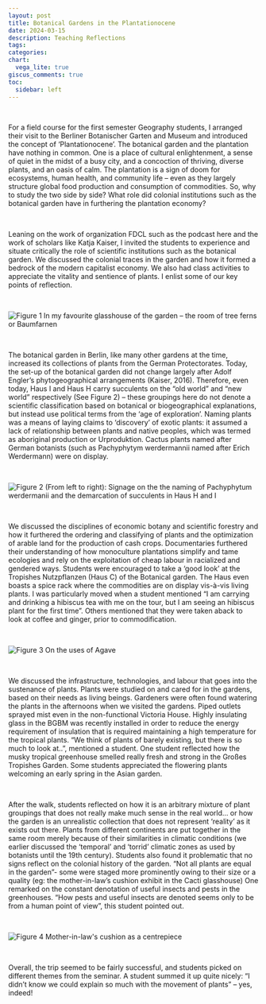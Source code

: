 ```yaml
---
layout: post
title: Botanical Gardens in the Plantationocene
date: 2024-03-15
description: Teaching Reflections
tags: 
categories: 
chart:
  vega_lite: true
giscus_comments: true
toc:
  sidebar: left
---
```


<br>

For a field course for the first semester Geography students, I arranged their visit to the Berliner Botanischer Garten and Museum and introduced the concept of ‘Plantationocene’. The botanical garden and the plantation have nothing in common. One is a place of cultural enlightenment, a sense of quiet in the midst of a busy city, and a concoction of thriving, diverse plants, and an oasis of calm. The plantation is a sign of doom for ecosystems, human health, and community life – even as they largely structure global food production and consumption of commodities. So, why to study the two side by side? What role did colonial institutions such as the botanical garden have in furthering the plantation economy?

<br>

Leaning on the work of organization FDCL such as the podcast here and the work of scholars like Katja Kaiser, I invited the students to experience and situate critically the role of scientific institutions such as the botanical garden.
We discussed the colonial traces in the garden and how it formed a bedrock of the modern capitalist economy. We also had class activities to appreciate the vitality and sentience of plants. I enlist some of our key points of reflection.

<br>

![Figure 1 In my favourite glasshouse of the garden – the room of tree ferns or Baumfarnen](/assets/uploads/blogs/blog1-1.jpg)

<br>

The botanical garden in Berlin, like many other gardens at the time, increased its collections of plants from the German Protectorates. Today, the set-up of the botanical garden did not change largely after Adolf Engler’s phytogeographical arrangements (Kaiser, 2016).
Therefore, even today, Haus I and Haus H carry succulents on the “old world” and “new world” respectively (See Figure 2) – these groupings here do not denote a scientific classification based on botanical or biogeographical explanations, but instead use political terms from the ‘age of exploration’. Naming plants was a means of laying claims to ‘discovery’ of exotic plants: it assumed a lack of relationship between plants and native peoples, which was termed as aboriginal production or Urproduktion. Cactus plants named after German botanists (such as Pachyphytym werdermannii named after Erich Werdermann) were on display.

<br>

![Figure 2 (From left to right): Signage on the the naming of Pachyphytum werdermanii and the demarcation of succulents in Haus H and I](/assets/uploads/blogs/blog1-2.jpg)

<br>

We discussed the disciplines of economic botany and scientific forestry and how it furthered the ordering and classifying of plants and the optimization of arable land for the production of cash crops. Documentaries furthered their understanding of how monoculture plantations simplify and tame ecologies and rely on the exploitation of cheap labour in racialized and gendered ways. Students were encouraged to take a ‘good look’ at the Tropishes Nutzpflanzen (Haus C) of the Botanical garden. The Haus even boasts a spice rack where the commodities are on display vis-à-vis living plants. I was particularly moved when a student mentioned “I am carrying and drinking a hibiscus tea with me on the tour, but I am seeing an hibiscus plant for the first time”. Others mentioned that they were taken aback to look at coffee and ginger, prior to commodification.

<br>

![Figure 3 On the uses of Agave](/assets/uploads/blogs/blog1-3.jpg)

<br>

We discussed the infrastructure, technologies, and labour that goes into the sustenance of plants. Plants were studied on and cared for in the gardens, based on their needs as living beings. Gardeners were often found watering the plants in the afternoons when we visited the gardens. Piped outlets sprayed mist even in the non-functional Victoria House. Highly insulating glass in the BGBM was recently installed in order to reduce the energy requirement of insulation that is required maintaining a high temperature for the tropical plants. “We think of plants of barely existing, but there is so much to look at..”, mentioned a student. One student reflected how the musky  tropical greenhouse smelled really fresh and strong in the Großes Tropishes Garden. Some students appreciated the flowering plants welcoming an early spring in the Asian garden. 

<br>

After the walk, students reflected on how it is an arbitrary mixture of plant groupings that does not really make much sense in the real world… or how the garden is an unrealistic collection that does not represent ‘reality’ as it exists out there. Plants from different continents are put together in the same room merely because of their similarities in climatic conditions (we earlier discussed the ‘temporal’ and ‘torrid’ climatic zones as used by botanists until the 19th century). Students also found it problematic that no signs reflect on the colonial history of the garden. “Not all plants are equal in the garden”- some were staged more prominently owing to their size or a quality (eg: the mother-in-law’s cushion exhibit in the Cacti glasshouse) One remarked on the constant denotation of useful insects and pests in the greenhouses. “How pests and useful insects are denoted seems only to be from a human point of view”, this student pointed out.

<br>

![Figure 4 Mother-in-law's cushion as a centrepiece](/assets/uploads/blogs/blog1-4.jpg)

<br>

Overall, the trip seemed to be fairly successful, and students picked on different themes from the seminar. A student summed it up quite nicely: “I didn’t know we could explain so much with the movement of plants” – yes, indeed!

<br>
